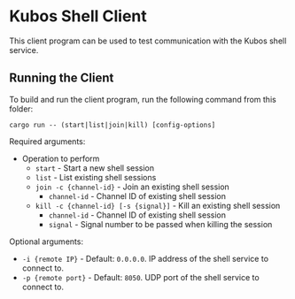 # Kubos Shell Client

This client program can be used to test communication with the Kubos shell service.

## Running the Client

To build and run the client program, run the following command from this folder:

    cargo run -- (start|list|join|kill) [config-options]
    
Required arguments:

- Operation to perform
    - `start` - Start a new shell session
    - `list` - List existing shell sessions
    - `join -c {channel-id}` - Join an existing shell session
        - `channel-id` - Channel ID of existing shell session
    - `kill -c {channel-id} [-s {signal}]` - Kill an existing shell session
        - `channel-id` - Channel ID of existing shell session
        - `signal` - Signal number to be passed when killing the session

Optional arguments:

- `-i {remote IP}` - Default: `0.0.0.0`. IP address of the shell service to connect to.
- `-p {remote port}` - Default: `8050`. UDP port of the shell service to connect to.